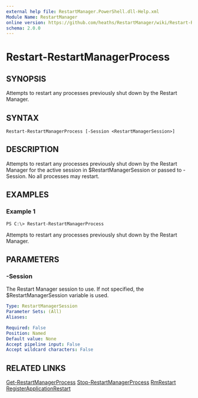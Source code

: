 ```yaml
---
external help file: RestartManager.PowerShell.dll-Help.xml
Module Name: RestartManager
online version: https://github.com/heaths/RestartManager/wiki/Restart-RestartManagerProcess
schema: 2.0.0
---
```


# Restart-RestartManagerProcess

## SYNOPSIS
Attempts to restart any processes previously shut down by the Restart Manager.

## SYNTAX

```
Restart-RestartManagerProcess [-Session <RestartManagerSession>]
```

## DESCRIPTION
Attempts to restart any processes previously shut down by the Restart Manager for the active session in $RestartManagerSession or passed to -Session. No all processes may restart.

## EXAMPLES

### Example 1
```
PS C:\> Restart-RestartManagerProcess
```

Attempts to restart any processes previously shut down by the Restart Manager.

## PARAMETERS

### -Session
The Restart Manager session to use. If not specified, the $RestartManagerSession variable is used.

```yaml
Type: RestartManagerSession
Parameter Sets: (All)
Aliases: 

Required: False
Position: Named
Default value: None
Accept pipeline input: False
Accept wildcard characters: False
```

## RELATED LINKS
[Get-RestartManagerProcess](Get-RestartManagerProcess)
[Stop-RestartManagerProcess](Restart-RestartManagerProcess)
[RmRestart](https://msdn.microsoft.com/library/windows/desktop/aa373665.aspx)
[RegisterApplicationRestart](https://msdn.microsoft.com/library/windows/desktop/aa373347.aspx)